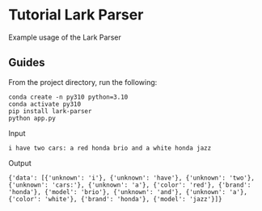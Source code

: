 # Tutorial Lark Parser

Example usage of the Lark Parser

## Guides
From the project directory, run the following:
```
conda create -n py310 python=3.10
conda activate py310
pip install lark-parser
python app.py
```
Input
```
i have two cars: a red honda brio and a white honda jazz
```
Output
```
{'data': [{'unknown': 'i'}, {'unknown': 'have'}, {'unknown': 'two'}, {'unknown': 'cars:'}, {'unknown': 'a'}, {'color': 'red'}, {'brand': 'honda'}, {'model': 'brio'}, {'unknown': 'and'}, {'unknown': 'a'}, {'color': 'white'}, {'brand': 'honda'}, {'model': 'jazz'}]}
```
